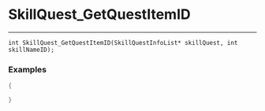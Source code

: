 # SkillQuest_GetQuestItemID
---
```
int SkillQuest_GetQuestItemID(SkillQuestInfoList* skillQuest, int skillNameID);
```

### Examples
```cpp - C++
{

}
```
